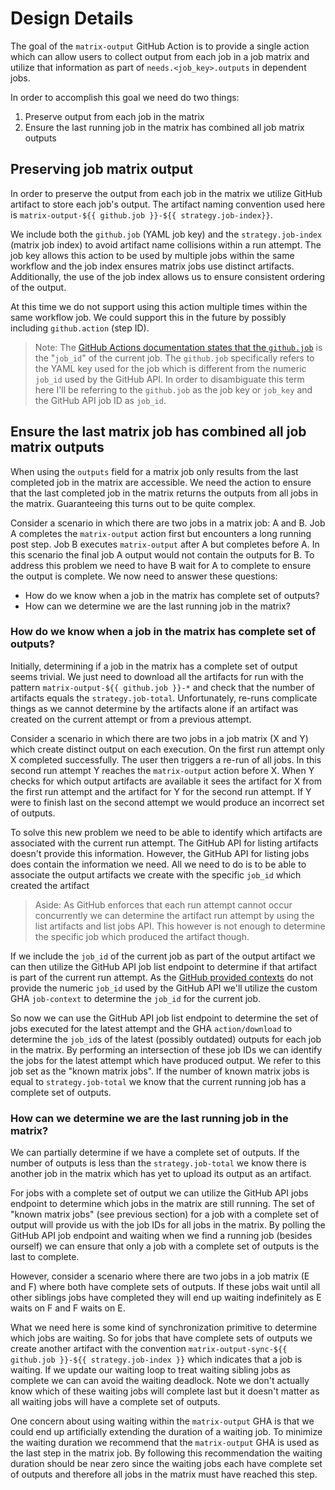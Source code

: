 # Design Details

The goal of the `matrix-output` GitHub Action is to provide a single action which can allow users
to collect output from each job in a job matrix and utilize that information as part of `needs.<job_key>.outputs` in dependent jobs.

In order to accomplish this goal we need do two things:

1. Preserve output from each job in the matrix
2. Ensure the last running job in the matrix has combined all job matrix outputs

## Preserving job matrix output

In order to preserve the output from each job in the matrix we utilize GitHub artifact to store each job's output. The artifact naming convention used here is `matrix-output-${{ github.job }}-${{ strategy.job-index}}`.

We include both the `github.job` (YAML job key) and the `strategy.job-index` (matrix job index) to avoid artifact name collisions within a run attempt. The job key allows this action to be used by multiple jobs within the same workflow and the job index ensures matrix jobs use distinct artifacts. Additionally, the use of the job index allows us to ensure consistent ordering of the output.

At this time we do not support using this action multiple times within the same workflow job. We could support this in the future by possibly including `github.action` (step ID).

> Note: The [GitHub Actions documentation states that the `github.job`](https://docs.github.com/en/actions/writing-workflows/choosing-what-your-workflow-does/accessing-contextual-information-about-workflow-runs#github-context) is the "`job_id`" of the current job. The `github.job` specifically refers to the YAML key used for the job which is different from the numeric `job_id` used by the GitHub API. In order to disambiguate this term here I'll be referring to the `github.job` as the job key or `job_key` and the GitHub API job ID as `job_id`.

## Ensure the last matrix job has combined all job matrix outputs

When using the `outputs` field for a matrix job only results from the last completed job in the matrix are accessible. We need the action to ensure that the last completed job in the matrix returns the outputs from all jobs in the matrix. Guaranteeing this turns out to be quite complex.

Consider a scenario in which there are two jobs in a matrix job: A and B. Job A completes the `matrix-output` action first but encounters a long running post step. Job B executes `matrix-output` after A but completes before A. In this scenario the final job A output would not contain the outputs for B. To address this problem we need to have B wait for A to complete to ensure the output is complete. We now need to answer these questions:

- How do we know when a job in the matrix has complete set of outputs?
- How can we determine we are the last running job in the matrix?

### How do we know when a job in the matrix has complete set of outputs?

Initially, determining if a job in the matrix has a complete set of output seems trivial. We just need to download all the artifacts for run with the pattern `matrix-output-${{ github.job }}-*` and check that the number of artifacts equals the `strategy.job-total`. Unfortunately, re-runs complicate things as we cannot determine by the artifacts alone if an artifact was created on the current attempt or from a previous attempt.

Consider a scenario in which there are two jobs in a job matrix (X and Y) which create distinct output on each execution. On the first run attempt only X completed successfully. The user then triggers a re-run of all jobs. In this second run attempt Y reaches the `matrix-output` action before X. When Y checks for which output artifacts are available it sees the artifact for X from the first run attempt and the artifact for Y for the second run attempt. If Y were to finish last on the second attempt we would produce an incorrect set of outputs.

To solve this new problem we need to be able to identify which artifacts are associated with the current run attempt. The GitHub API for listing artifacts doesn't provide this information. However, the GitHub API for listing jobs does contain the information we need. All we need to do is to be able to associate the output artifacts we create with the specific `job_id` which created the artifact

> Aside: As GitHub enforces that each run attempt cannot occur concurrently we can determine the artifact run attempt by using the list artifacts and list jobs API. This however is not enough to determine the specific job which produced the artifact though.

If we include the `job_id` of the current job as part of the output artifact we can then utilize the GitHub API job list endpoint to determine if that artifact is part of the current run attempt. As the [GitHub provided contexts](https://docs.github.com/en/actions/writing-workflows/choosing-what-your-workflow-does/accessing-contextual-information-about-workflow-runs) do not provide the numeric `job_id` used by the GitHub API we'll utilize the custom GHA `job-context` to determine the `job_id` for the current job.

So now we can use the GitHub API job list endpoint to determine the set of jobs executed for the latest attempt and the GHA `action/download` to determine the `job_id`s of the latest (possibly outdated) outputs for each job in the matrix. By performing an intersection of these job IDs we can identify the jobs for the latest attempt which have produced output. We refer to this job set as the "known matrix jobs". If the number of known matrix jobs is equal to `strategy.job-total` we know that the current running job has a complete set of outputs.

### How can we determine we are the last running job in the matrix?

We can partially determine if we have a complete set of outputs. If the number of outputs is less than the `strategy.job-total` we know there is another job in the matrix which has yet to upload its output as an artifact.

For jobs with a complete set of output we can utilize the GitHub API jobs endpoint to determine which jobs in the matrix are still running. The set of "known matrix jobs" (see previous section) for a job with a complete set of output will provide us with the job IDs for all jobs in the matrix. By polling the GitHub API job endpoint and waiting when we find a running job (besides ourself) we can ensure that only a job with a complete set of outputs is the last to complete.

However, consider a scenario where there are two jobs in a job matrix (E and F) where both have complete sets of outputs. If these jobs wait until all other siblings jobs have completed they will end up waiting indefinitely as E waits on F and F waits on E.

What we need here is some kind of synchronization primitive to determine which jobs are waiting. So for jobs that have complete sets of outputs we create another artifact with the convention `matrix-output-sync-${{ github.job }}-${{ strategy.job-index }}` which indicates that a job is waiting. If we update our waiting loop to treat waiting sibling jobs as complete we can can avoid the waiting deadlock. Note we don't actually know which of these waiting jobs will complete last but it doesn't matter as all waiting jobs will have a complete set of outputs.

One concern about using waiting within the `matrix-output` GHA is that we could end up artificially extending the duration of a waiting job. To minimize the waiting duration we recommend that the `matrix-output` GHA is used as the last step in the matrix job. By following this recommendation the waiting duration should be near zero since the waiting jobs each have complete set of outputs and therefore all jobs in the matrix must have reached this step.

